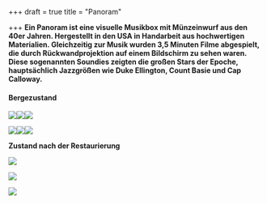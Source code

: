 +++
draft = true
title = "Panoram"

+++
**Ein Panoram ist eine visuelle Musikbox mit Münzeinwurf aus den 40er Jahren. Hergestellt in den USA in Handarbeit aus hochwertigen Materialien. Gleichzeitig zur Musik wurden 3,5 Minuten Filme abgespielt, die durch Rückwandprojektion auf einem Bildschirm zu sehen waren. Diese sogenannten Soundies zeigten die großen Stars der Epoche, hauptsächlich Jazzgrößen wie Duke Ellington, Count Basie und Cap Calloway.**

#### **Bergezustand**

![](/img/CIMG0010.jpg)![](/img/CIMG0013.jpg)![](/img/CIMG0007.jpg)

![](/img/CIMG0008.jpg)![](/img/CIMG0012.jpg)![](/img/CIMG0025.jpg)

**Zustand nach der Restaurierung**

![](/img/P1050003.jpg)

![](/img/P1050004.jpg)

![](/img/P1050005.jpg)